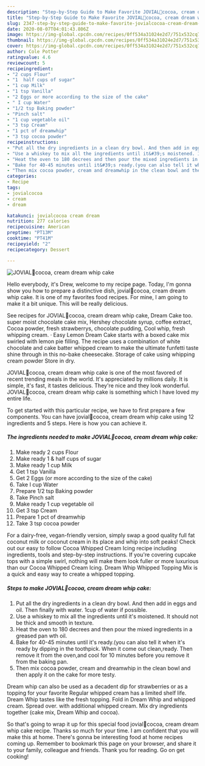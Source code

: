```yaml
---
description: "Step-by-Step Guide to Make Favorite JOVIAL🍰cocoa, cream dream whip cake"
title: "Step-by-Step Guide to Make Favorite JOVIAL🍰cocoa, cream dream whip cake"
slug: 2347-step-by-step-guide-to-make-favorite-jovialcocoa-cream-dream-whip-cake
date: 2020-08-07T04:01:43.806Z
image: https://img-global.cpcdn.com/recipes/0ff534a31024e2d7/751x532cq70/jovial🍰cocoa-cream-dream-whip-cake-recipe-main-photo.jpg
thumbnail: https://img-global.cpcdn.com/recipes/0ff534a31024e2d7/751x532cq70/jovial🍰cocoa-cream-dream-whip-cake-recipe-main-photo.jpg
cover: https://img-global.cpcdn.com/recipes/0ff534a31024e2d7/751x532cq70/jovial🍰cocoa-cream-dream-whip-cake-recipe-main-photo.jpg
author: Cole Potter
ratingvalue: 4.6
reviewcount: 5
recipeingredient:
- "2 cups Flour"
- "1  half cups of sugar"
- "1 cup Milk"
- "1 tsp Vanilla"
- "2 Eggs or more according to the size of the cake"
- " I cup Water"
- "1/2 tsp Baking powder"
- "Pinch salt"
- "1 cup vegetable oil"
- "3 tsp Cream"
- "1 pct of dreamwhip"
- "3 tsp cocoa powder"
recipeinstructions:
- "Put all the dry ingredients in a clean dry bowl. And then add in eggs and oil. Then finally with water. 1cup of water if possible."
- "Use a whiskey to mix all the ingredients until it&#39;s moistened. It should not be thick and smooth in texture."
- "Heat the oven to 180 decrees and then pour the mixed ingredients in a greased pan wth oil."
- "Bake for 40-45 minutes until it&#39;s ready.(you can also tell it when it&#39;s ready by dipping in the toothpick. When it come out clean,ready. Then remove it from the oven,and cool for 10 minutes before you remove it from the baking pan."
- "Then mix cocoa powder, cream and dreamwhip in the clean bowl and then apply it on the cake for more testy."
categories:
- Recipe
tags:
- jovialcocoa
- cream
- dream

katakunci: jovialcocoa cream dream 
nutrition: 277 calories
recipecuisine: American
preptime: "PT13M"
cooktime: "PT41M"
recipeyield: "2"
recipecategory: Dessert

---
```



![JOVIAL🍰cocoa, cream dream whip cake](https://img-global.cpcdn.com/recipes/0ff534a31024e2d7/751x532cq70/jovial🍰cocoa-cream-dream-whip-cake-recipe-main-photo.jpg)

Hello everybody, it's Drew, welcome to my recipe page. Today, I'm gonna show you how to prepare a distinctive dish, jovial🍰cocoa, cream dream whip cake. It is one of my favorites food recipes. For mine, I am going to make it a bit unique. This will be really delicious.

See recipes for JOVIAL🍰cocoa, cream dream whip cake, Dream Cake too. super moist chocolate cake mix, Hershey chocolate syrup, coffee extract, Cocoa powder, fresh strawberrys, chocolate pudding, Cool whip, fresh whipping cream. · Easy Lemon Dream Cake starts with a boxed cake mix swirled with lemon pie filling. The recipe uses a combination of white chocolate and cake batter whipped cream to make the ultimate funfetti taste shine through in this no-bake cheesecake. Storage of cake using whipping cream powder Store in dry.

JOVIAL🍰cocoa, cream dream whip cake is one of the most favored of recent trending meals in the world. It's appreciated by millions daily. It is simple, it's fast, it tastes delicious. They're nice and they look wonderful. JOVIAL🍰cocoa, cream dream whip cake is something which I have loved my entire life.


To get started with this particular recipe, we have to first prepare a few components. You can have jovial🍰cocoa, cream dream whip cake using 12 ingredients and 5 steps. Here is how you can achieve it.

<!--inarticleads1-->

##### The ingredients needed to make JOVIAL🍰cocoa, cream dream whip cake:

1. Make ready 2 cups Flour
1. Make ready 1 &amp; half cups of sugar
1. Make ready 1 cup Milk
1. Get 1 tsp Vanilla
1. Get 2 Eggs (or more according to the size of the cake)
1. Take  I cup Water
1. Prepare 1/2 tsp Baking powder
1. Take Pinch salt
1. Make ready 1 cup vegetable oil
1. Get 3 tsp Cream
1. Prepare 1 pct of dreamwhip
1. Take 3 tsp cocoa powder


For a dairy-free, vegan-friendly version, simply swap a good quality full fat coconut milk or coconut cream in its place and whip into soft peaks! Check out our easy to follow Cocoa Whipped Cream Icing recipe including ingredients, tools and step-by-step instructions. If you&#39;re covering cupcake tops with a simple swirl, nothing will make them look fuller or more luxurious than our Cocoa Whipped Cream Icing. Dream Whip Whipped Topping Mix is a quick and easy way to create a whipped topping. 

<!--inarticleads2-->

##### Steps to make JOVIAL🍰cocoa, cream dream whip cake:

1. Put all the dry ingredients in a clean dry bowl. And then add in eggs and oil. Then finally with water. 1cup of water if possible.
1. Use a whiskey to mix all the ingredients until it&#39;s moistened. It should not be thick and smooth in texture.
1. Heat the oven to 180 decrees and then pour the mixed ingredients in a greased pan wth oil.
1. Bake for 40-45 minutes until it&#39;s ready.(you can also tell it when it&#39;s ready by dipping in the toothpick. When it come out clean,ready. Then remove it from the oven,and cool for 10 minutes before you remove it from the baking pan.
1. Then mix cocoa powder, cream and dreamwhip in the clean bowl and then apply it on the cake for more testy.


Dream whip can also be used as a decadent dip for strawberries or as a topping for your favorite Regular whipped cream has a limited shelf life. Dream Whip tastes like the fresh topping. Fold in Dream Whip and whipped cream. Spread over. with additional whipped cream. Mix dry ingredients together (cake mix, Dream Whip and cocoa). 

So that's going to wrap it up for this special food jovial🍰cocoa, cream dream whip cake recipe. Thanks so much for your time. I am confident that you will make this at home. There's gonna be interesting food at home recipes coming up. Remember to bookmark this page on your browser, and share it to your family, colleague and friends. Thank you for reading. Go on get cooking!
